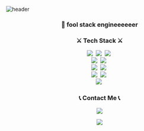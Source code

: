 ![header](https://capsule-render.vercel.app/api?type=waving&color=random&height=300&section=header&text=🍏Taewoong's%20Profile🍏&fontColor=ffffff&fontSize=70&animation=blinking)






<h3 align="center">🤪 fool stack engineeeeeer </h3>



<h3 align="center">⚔️ Tech Stack ⚔️</h3>
<p align="center">
  <img src="https://img.shields.io/badge/Javascript-yellow?style=flat-square&logo=Javascript&logoColor=white"/></a>&nbsp
  <img src="https://img.shields.io/badge/Typescript-blue?style=flat-square&logo=Typescript&logoColor=white"/></a>&nbsp
  <img src="https://img.shields.io/badge/React-blueviolet?style=flat-square&logo=React&logoColor=white"/></a>&nbsp
  <br>
  <img src="https://img.shields.io/badge/Node.js-339933?style=flat-square&logo=Node.js&logoColor=white"/></a>&nbsp
  <img src="https://img.shields.io/badge/Express-000000?style=flat-square&logo=Express&logoColor=white"/></a>&nbsp
  <br>
  <img src="https://img.shields.io/badge/MySQL-lightgrey?style=flat-square&logo=MySQL&logoColor=white"/></a>&nbsp
  <img src="https://img.shields.io/badge/PostgreSQL-9cf?style=flat-square&logo=PostgreSQL&logoColor=white"/></a>&nbsp
  <br>
  <img src="https://img.shields.io/badge/AWS-232F3E?style=flat-square&logo=AmazonAWS&logoColor=white"/></a>&nbsp
  <img src="https://img.shields.io/badge/Serverless-red?style=flat-square&logo=Serverless&logoColor=white"/></a>&nbsp
  <br>
  <img src="https://img.shields.io/badge/EVM-232F3E?style=flat-square&logo=ethereum&logoColor=white"/></a>&nbsp
</p>

<h3 align="center">📞 Contact Me 📞</h3>
<p align="center">
  <a href="mailto:kjck1023@gmail.com"><img src="https://img.shields.io/badge/Gmail-d14836?style=flat-square&logo=Gmail&logoColor=white&link=kjck1023@gmail.com"/></a>

</p>
<p align="center">
<img align="center" src="https://github-readme-stats.vercel.app/api?username=Tae-Woong-Kim&show_icons=true" />
</p>



